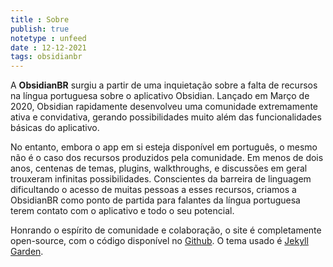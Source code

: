 ```yaml
---
title : Sobre
publish: true
notetype : unfeed
date : 12-12-2021
tags: obsidianbr
---
```


A <b>ObsidianBR</b> surgiu a partir de uma inquietação sobre a falta de recursos na língua portuguesa sobre o aplicativo Obsidian. Lançado em Março de 2020, Obsidian rapidamente desenvolveu uma comunidade extremamente ativa e convidativa, gerando possibilidades muito além das funcionalidades básicas do aplicativo. 

No entanto, embora o app em si esteja disponível em português, o mesmo não é o caso dos recursos produzidos pela comunidade. Em menos de dois anos, centenas de temas, plugins, walkthroughs, e discussões em geral trouxeram infinitas possibilidades. Conscientes da barreira de linguagem dificultando o acesso de muitas pessoas a esses recursos, criamos a ObsidianBR como ponto de partida para falantes da língua portuguesa terem contato com o aplicativo e todo o seu potencial.

Honrando o espírito de comunidade e colaboração, o site é completamente open-source, com o código disponível no <a href="https://github.com/obsidianbr/obsidianbr.github.io">Github</a>. O tema usado é <a href="https://jekyll-garden.github.io/index.html">Jekyll Garden</a>.

